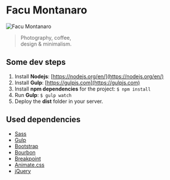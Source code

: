 # Facu Montanaro

![Facu Montanaro](https://facumontanaro.com/images/facebook-share.png)

> Photography, coffee,  
> design & minimalism.

## Some dev steps

1. Install **Nodejs**: [https://nodejs.org/en/](https://nodejs.org/en/)
2. Install **Gulp**: [https://gulpjs.com](https://gulpjs.com)
3. Install **npm dependencies** for the project: `$ npm install`
4. Run **Gulp**: `$ gulp watch`
5. Deploy the **dist** folder in your server.

## Used dependencies

* [Sass](https://sass-lang.com)
* [Gulp](https://gulpjs.com)
* [Bootstrap](https://getbootstrap.com)
* [Bourbon](https://www.bourbon.io)
* [Breakpoint](http://breakpoint-sass.com)
* [Animate.css](https://daneden.github.io/animate.css/)
* [jQuery](https://jquery.com)
